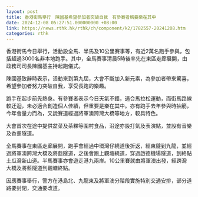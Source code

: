 ```yaml
---
layout: post
title: 香港街馬舉行　陳國基希望參加者突破自我　有參賽者稱要樂在其中
date: 2024-12-08 05:27:51.000000000 +08:00
link: https://news.rthk.hk/rthk/ch/component/k2/1782557-20241208.htm
categories: rthk
---
```


香港街馬今日舉行，活動設全馬、半馬及10公里賽事等，有近2萬名跑手參與，包括超過3000名非本地跑手。其中，全馬賽事清晨5時後率先在東區走廊展開，由政務司司長陳國基主持起跑儀式。

陳國基致辭時表示，活動來到第九屆，大會不斷加入新元素，為參加者帶來驚喜，希望參加者努力突破自我，享受長跑的樂趣。

跑手在起步前先熱身。有參賽者表示今日天氣不錯，適合馬拉松運動，而街馬路線較迂迴，未必適合創造個人佳績，但重要是樂在其中。亦有跑手去年參與時抽筋，今年會量力而為，又說賽道經過將軍澳跨灣大橋等地方，較具特色。

大會首次在途中提供盆菜及茶粿等圍村食品，沿途亦設打氣及表演點，並設有音樂及香薰隧道。

全馬賽事在東區走廊展開，跑手會經過中環灣仔繞道後折返，經東隧到九龍，並經過將軍澳跨灣大橋及將藍隧道，之後會跑上觀塘繞道，穿過啟德機場隧道，到終點土瓜灣新山道。半馬賽事亦會遊走港九兩岸。10公里賽就由將軍澳出發，經跨灣大橋及將藍隧道到觀塘終點。

因應賽事舉行，警方在港島北、九龍東及將軍澳分階段實施特別交通安排，部分道路要封閉，交通要改道。
